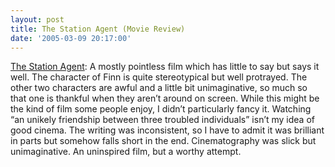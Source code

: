 ```yaml
---
layout: post
title: The Station Agent (Movie Review)
date: '2005-03-09 20:17:00'
---
```


<p><a href="http://imdb.com/title/tt0340377/" target="_blank">The Station Agent</a>: A mostly pointless film which has little to say but says it well. The character of Finn is quite stereotypical but well protrayed. The other two characters are awful and a little bit unimaginative, so much so that one is thankful when they aren&rsquo;t around on screen. While this might be the kind of film some people enjoy, I didn&rsquo;t particularly fancy it. Watching &ldquo;an unikely friendship between three troubled individuals&rdquo; isn&rsquo;t my idea of good cinema. The writing was inconsistent, so I have to admit it was brilliant in parts but somehow falls short in the end. Cinematography was slick but unimaginative. An uninspired film, but a worthy attempt.</p>